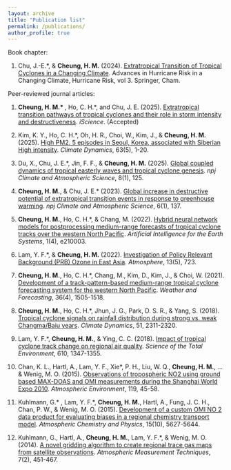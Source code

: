 ```yaml
---
layout: archive
title: "Publication list"
permalink: /publications/
author_profile: true
---
```


Book chapter:
1. Chu, J.-E.*, & <b>Cheung, H. M.</b> (2024). <a href="https://link.springer.com/chapter/10.1007/978-3-031-63186-3_2" target="_blank">Extratropical Transition of Tropical Cyclones in a Changing Climate</a>. Advances in Hurricane Risk in a Changing Climate, Hurricane Risk, vol 3. Springer, Cham.

Peer-reviewed journal articles:
1.	<b>Cheung, H. M.* </b>, Ho, C. H.*, and Chu, J. E. (2025). <a href="https://www.sciencedirect.com/science/article/pii/S2589004225010752" target="_blank">Extratropical transition pathways of tropical cyclones and their role in storm intensity and destructiveness</a>. _iScience_. (Accepted)

1. Kim, K. Y., Ho, C. H.*, Oh, H. R., Choi, W., Kim, J., & <b>Cheung, H. M.</b> (2025). <a href="https://link.springer.com/article/10.1007/s00382-025-07703-x" target="_blank">High PM2. 5 episodes in Seoul, Korea, associated with Siberian High intensity</a>. _Climate Dynamics_, 63(5), 1-20.

1. Du, X., Chu, J. E.*, Jin, F. F., & <b>Cheung, H. M.</b> (2025). <a href="https://www.nature.com/articles/s41612-025-01014-y" target="_blank">Global coupled dynamics of tropical easterly waves and tropical cyclone genesis</a>. _npj Climate and Atmospheric Science_, 8(1), 125.

1. <b>Cheung, H. M.</b>, & Chu, J. E.* (2023). <a href="https://www.nature.com/articles/s41612-023-00470-8" target="_blank">Global increase in destructive potential of extratropical transition events in response to greenhouse warming</a>. _npj Climate and Atmospheric Science_, 6(1), 137.

1. <b>Cheung, H. M.</b>, Ho, C. H.*, & Chang, M. (2022). <a href="https://journals.ametsoc.org/view/journals/aies/1/4/AIES-D-21-0003.1.xml" target="_blank">Hybrid neural network models for postprocessing medium-range forecasts of tropical cyclone tracks over the western North Pacific</a>. _Artificial Intelligence for the Earth Systems_, 1(4), e210003.
   
1. Lam, Y. F.*, & <b>Cheung, H. M.</b> (2022). <a href="https://www.mdpi.com/2073-4433/13/5/723" target="_blank">Investigation of Policy Relevant Background (PRB) Ozone in East Asia</a>. _Atmosphere_, 13(5), 723.
   
1. <b>Cheung, H. M.</b>, Ho, C. H.*, Chang, M., Kim, D., Kim, J., & Choi, W. (2021). <a href="https://doi.org/10.1175/WAF-D-20-0102.1" target="_blank">Development of a track-pattern-based medium-range tropical cyclone forecasting system for the western North Pacific</a>. _Weather and Forecasting_, 36(4), 1505-1518.
   
1. <b>Cheung, H. M.</b>, Ho, C. H.*, Jhun, J. G., Park, D. S. R., & Yang, S. (2018). <a href="https://doi.org/10.1007/s00382-017-4014-1" target="_blank">Tropical cyclone signals on rainfall distribution during strong vs. weak Changma/Baiu years</a>. _Climate Dynamics_, 51, 2311-2320.
   
1. Lam, Y. F.*, <b>Cheung, H. M.</b>, & Ying, C. C. (2018). <a href="https://doi.org/10.1016/j.scitotenv.2017.08.100" target="_blank">Impact of tropical cyclone track change on regional air quality</a>. _Science of the Total Environment_, 610, 1347-1355.
   
1. Chan, K. L., Hartl, A., Lam, Y. F., Xie*, P. H., Liu, W. Q., <b>Cheung, H. M.</b>, ... & Wenig, M. O. (2015). <a href="https://doi.org/10.1016/j.atmosenv.2015.08.041" target="_blank">Observations of tropospheric NO2 using ground based MAX-DOAS and OMI measurements during the Shanghai World Expo 2010</a>. _Atmospheric Environment_, 119, 45-58. 
   
1. Kuhlmann, G.* , Lam, Y. F.*, <b>Cheung, H. M.</b>, Hartl, A., Fung, J. C. H., Chan, P. W., & Wenig, M. O. (2015). <a href="https://doi.org/10.5194/acp-15-5627-2015" target="_blank">Development of a custom OMI NO 2 data product for evaluating biases in a regional chemistry transport model</a>. _Atmospheric Chemistry and Physics_, 15(10), 5627-5644.
   
1. Kuhlmann, G., Hartl, A., <b>Cheung, H. M.</b>, Lam, Y. F.*, & Wenig, M. O. (2014). <a href="https://doi.org/10.5194/amt-7-451-2014" target="_blank">A novel gridding algorithm to create regional trace gas maps from satellite observations</a>. _Atmospheric Measurement Techniques_, 7(2), 451-467.

